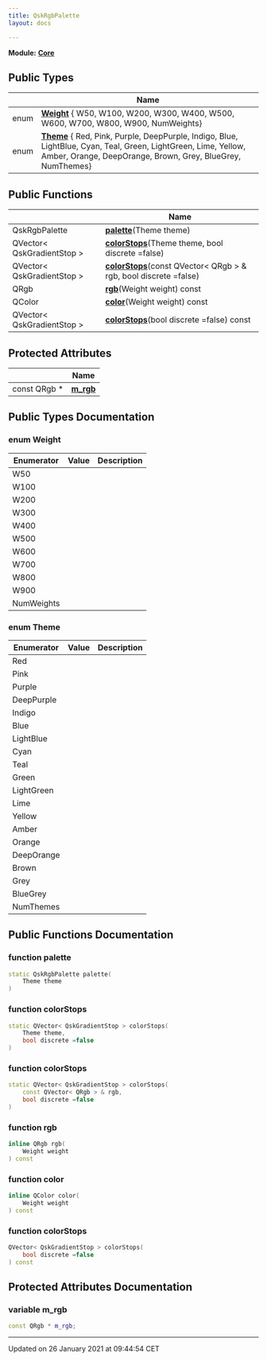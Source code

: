 ```yaml
---
title: QskRgbPalette
layout: docs

---
```



**Module:** **[Core](/docs/modules/group___core/)**



## Public Types

|                | Name           |
| -------------- | -------------- |
| enum| **[Weight](/docs/classes/class_qsk_rgb_palette/#enum-weight)** { W50, W100, W200, W300, W400, W500, W600, W700, W800, W900, NumWeights} |
| enum| **[Theme](/docs/classes/class_qsk_rgb_palette/#enum-theme)** { Red, Pink, Purple, DeepPurple, Indigo, Blue, LightBlue, Cyan, Teal, Green, LightGreen, Lime, Yellow, Amber, Orange, DeepOrange, Brown, Grey, BlueGrey, NumThemes} |

## Public Functions

|                | Name           |
| -------------- | -------------- |
| QskRgbPalette | **[palette](/docs/classes/class_qsk_rgb_palette/#function-palette)**(Theme theme) |
| QVector< QskGradientStop > | **[colorStops](/docs/classes/class_qsk_rgb_palette/#function-colorstops)**(Theme theme, bool discrete =false) |
| QVector< QskGradientStop > | **[colorStops](/docs/classes/class_qsk_rgb_palette/#function-colorstops)**(const QVector< QRgb > & rgb, bool discrete =false) |
| QRgb | **[rgb](/docs/classes/class_qsk_rgb_palette/#function-rgb)**(Weight weight) const |
| QColor | **[color](/docs/classes/class_qsk_rgb_palette/#function-color)**(Weight weight) const |
| QVector< QskGradientStop > | **[colorStops](/docs/classes/class_qsk_rgb_palette/#function-colorstops)**(bool discrete =false) const |

## Protected Attributes

|                | Name           |
| -------------- | -------------- |
| const QRgb * | **[m_rgb](/docs/classes/class_qsk_rgb_palette/#variable-m_rgb)**  |

## Public Types Documentation

### enum Weight

| Enumerator | Value | Description |
| ---------- | ----- | ----------- |
| W50 | |   |
| W100 | |   |
| W200 | |   |
| W300 | |   |
| W400 | |   |
| W500 | |   |
| W600 | |   |
| W700 | |   |
| W800 | |   |
| W900 | |   |
| NumWeights | |   |




### enum Theme

| Enumerator | Value | Description |
| ---------- | ----- | ----------- |
| Red | |   |
| Pink | |   |
| Purple | |   |
| DeepPurple | |   |
| Indigo | |   |
| Blue | |   |
| LightBlue | |   |
| Cyan | |   |
| Teal | |   |
| Green | |   |
| LightGreen | |   |
| Lime | |   |
| Yellow | |   |
| Amber | |   |
| Orange | |   |
| DeepOrange | |   |
| Brown | |   |
| Grey | |   |
| BlueGrey | |   |
| NumThemes | |   |




## Public Functions Documentation

### function palette

```cpp
static QskRgbPalette palette(
    Theme theme
)
```


### function colorStops

```cpp
static QVector< QskGradientStop > colorStops(
    Theme theme,
    bool discrete =false
)
```


### function colorStops

```cpp
static QVector< QskGradientStop > colorStops(
    const QVector< QRgb > & rgb,
    bool discrete =false
)
```


### function rgb

```cpp
inline QRgb rgb(
    Weight weight
) const
```


### function color

```cpp
inline QColor color(
    Weight weight
) const
```


### function colorStops

```cpp
QVector< QskGradientStop > colorStops(
    bool discrete =false
) const
```


## Protected Attributes Documentation

### variable m_rgb

```cpp
const QRgb * m_rgb;
```


-------------------------------

Updated on 26 January 2021 at 09:44:54 CET